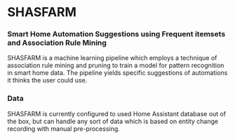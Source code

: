 # SHASFARM
### Smart Home Automation Suggestions using Frequent itemsets and Association Rule Mining

SHASFARM is a machine learning pipeline which employs a technique of association rule mining and pruning to train a model for pattern recognition in smart home data. The pipeline yields specific suggestions of automations it thinks the user could use.

### Data
SHASFARM is currently configured to used Home Assistant database out of the box, but can handle any sort of data which is based on entity change recording with manual pre-processing.
